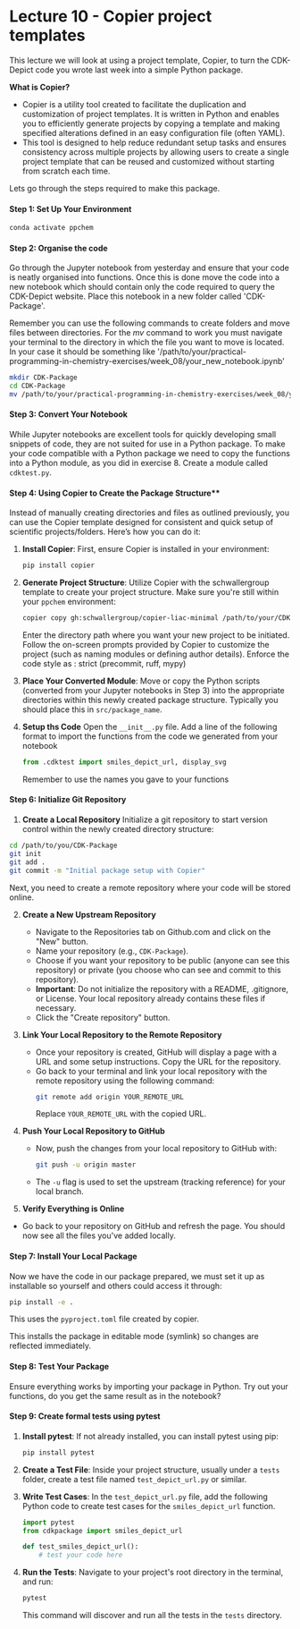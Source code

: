 # Lecture 10 - Copier project templates

This lecture we will look at using a project template, Copier, to turn the CDK-Depict code you wrote last week into a simple Python package.

**What is Copier?**
   - Copier is a utility tool created to facilitate the duplication and customization of project templates. It is written in Python and enables you to efficiently generate projects by copying a template and making specified alterations defined in an easy configuration file (often YAML).
   - This tool is designed to help reduce redundant setup tasks and ensures consistency across multiple projects by allowing users to create a single project template that can be reused and customized without starting from scratch each time.

Lets go through the steps required to make this package.

#### Step 1: Set Up Your Environment

```bash
conda activate ppchem
```

#### Step 2: Organise the code

Go through the Jupyter notebook from yesterday and ensure that your code is neatly organised into functions. Once this is done move the code into a new notebook which should contain only the code required to query the CDK-Depict website. 
Place this notebook in a new folder called 'CDK-Package'.

Remember you can use the following commands to create folders and move files between directories. For the *mv* command to work you must navigate your terminal to the directory in which the file you want to move is located. In your case it should be something like '/path/to/your/practical-programming-in-chemistry-exercises/week_08/your_new_notebook.ipynb'

```bash
mkdir CDK-Package
cd CDK-Package
mv /path/to/your/practical-programming-in-chemistry-exercises/week_08/your_new_notebook.ipynb .
```

#### Step 3: Convert Your Notebook

While Jupyter notebooks are excellent tools for quickly developing small snippets of code, they are not suited for use in a Python package. To make your code compatible with a Python package we need to copy the functions into a Python module, as you did in exercise 8. Create a module called `cdktest.py`.

#### Step 4: Using Copier to Create the Package Structure**

Instead of manually creating directories and files as outlined previously, you can use the Copier template designed for consistent and quick setup of scientific projects/folders. Here’s how you can do it:

1. **Install Copier**:
   First, ensure Copier is installed in your environment:

   ```bash
   pip install copier
   ```

2. **Generate Project Structure**:
   Utilize Copier with the schwallergroup template to create your project structure. Make sure you're still within your `ppchem` environment:

   ```bash
   copier copy gh:schwallergroup/copier-liac-minimal /path/to/your/CDK-package
   ```

   Enter the directory path where you want your new project to be initiated. Follow the on-screen prompts provided by Copier to customize the project (such as naming modules or defining author details).
   Enforce the code style as : strict (precommit, ruff, mypy)

3. **Place Your Converted Module**:
   Move or copy the Python scripts (converted from your Jupyter notebooks in Step 3) into the appropriate directories within this newly created package structure. Typically you should place this in `src/package_name`.

4. **Setup ths Code**
   Open the `__init__.py` file. Add a line of the following format to import the functions from the code we generated from your notebook

   ```python
   from .cdktest import smiles_depict_url, display_svg
   ```

   Remember to use the names you gave to your functions


#### Step 6: Initialize Git Repository
1. **Create a Local Repository**
Initialize a git repository to start version control within the newly created directory structure:

```bash
cd /path/to/you/CDK-Package
git init
git add .
git commit -m "Initial package setup with Copier"
```

Next, you need to create a remote repository where your code will be stored online.

2. **Create a New Upstream Repository**
   - Navigate to the Repositories tab on Github.com and click on the "New" button.
   - Name your repository (e.g., `CDK-Package`).
   - Choose if you want your repository to be public (anyone can see this repository) or private (you choose who can see and commit to this repository).
   - **Important**: Do not initialize the repository with a README, .gitignore, or License. Your local repository already contains these files if necessary.
   - Click the "Create repository" button.

3. **Link Your Local Repository to the Remote Repository**
   - Once your repository is created, GitHub will display a page with a URL and some setup instructions. Copy the URL for the repository.
   - Go back to your terminal and link your local repository with the remote repository using the following command:
     ```bash
     git remote add origin YOUR_REMOTE_URL
     ```
     Replace `YOUR_REMOTE_URL` with the copied URL.

4. **Push Your Local Repository to GitHub**
   - Now, push the changes from your local repository to GitHub with:
     ```bash
     git push -u origin master
     ```
   - The `-u` flag is used to set the upstream (tracking reference) for your local branch.

5. **Verify Everything is Online**
- Go back to your repository on GitHub and refresh the page. You should now see all the files you've added locally.

#### Step 7: Install Your Local Package
Now we have the code in our package prepared, we must set it up as installable so yourself and others could access it through:
```bash
pip install -e .
```
This uses the `pyproject.toml` file created by copier.

This installs the package in editable mode (symlink) so changes are reflected immediately.


#### Step 8: Test Your Package

Ensure everything works by importing your package in Python. Try out your functions, do you get the same result as in the notebook?

#### Step 9: Create formal tests using pytest

1. **Install pytest**:
   If not already installed, you can install pytest using pip:
   ```bash
   pip install pytest
   ```

2. **Create a Test File**:
   Inside your project structure, usually under a `tests` folder, create a test file named `test_depict_url.py` or similar.

3. **Write Test Cases**:
   In the `test_depict_url.py` file, add the following Python code to create test cases for the `smiles_depict_url` function.

   ```python
   import pytest
   from cdkpackage import smiles_depict_url

   def test_smiles_depict_url():
       # test your code here
   ```

4. **Run the Tests**:
   Navigate to your project's root directory in the terminal, and run:
   ```bash
   pytest
   ```
   This command will discover and run all the tests in the `tests` directory.
